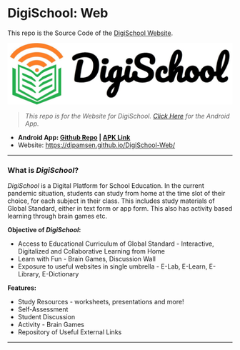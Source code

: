 # DigiSchool: Web

This repo is the Source Code of the [DigiSchool Website](https://dipamsen.github.io/DigiSchool-Web/).

[![Logo](./logo2.png)](https://dipamsen.github.io/DigiSchool-Web/)  



> *This repo is for the Website for DigiSchool. [Click Here](https://github.com/dipamsen/DigiSchool-App) for the Android App.*

- **Android App: [Github Repo]( https://github.com/dipamsen/DigiSchool-App ) | [APK Link](https://drive.google.com/drive/folders/16F14zIZ6pQgZ-JsOBIgZbXapbkh-F0ey?usp=sharing)**  
- Website: https://dipamsen.github.io/DigiSchool-Web/

---
### What is *DigiSchool*?   
*DigiSchool* is a Digital Platform for School Education. In the current pandemic situation, students can study from home at the time slot of their choice, for each subject in their class. This includes study materials of Global Standard, either in text form or app form. This also has activity based learning through brain games etc.

**Objective of *DigiSchool*:**
- Access to Educational Curriculum of Global Standard - Interactive, Digitalized and Collaborative Learning from Home
- Learn with Fun - Brain Games, Discussion Wall
- Exposure to useful websites in single umbrella - E-Lab, E-Learn, E-Library, E-Dictionary

**Features:**
- Study Resources - worksheets, presentations and more!
- Self-Assessment
- Student Discussion
- Activity - Brain Games
- Repository of Useful External Links

---

